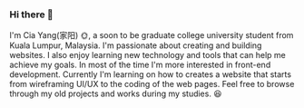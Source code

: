 ### Hi there 👋

I'm Cia Yang(家阳) 🌞, a soon to be graduate college university student from Kuala Lumpur, Malaysia. I'm passionate about creating and building websites. I also enjoy learning new technology and tools that can help me achieve my goals. In most of the time I'm more interested  in front-end development. Currently I'm learning on how to creates a website that starts from wireframing UI/UX to the coding of the web pages. Feel free to browse through my old projects and works during my studies. 😆 

